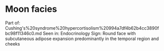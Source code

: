 # Moon facies

Part of: Cushing's%20syndrome%20hypercortisolism%20994a7df4b62b4cc3890fbc98f11346c0.md
Seen in: Endocrinology
Sign: Round face with subcutaneous adipose expansion predominantly in the temporal region and cheeks
